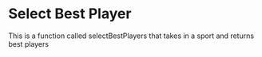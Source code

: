 # Select Best Player

This is a function called selectBestPlayers that takes in a sport and returns best players
